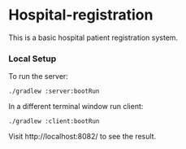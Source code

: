 # Hospital-registration

This is a basic hospital patient registration system. 

### Local Setup
To run the server: 

```
./gradlew :server:bootRun
```

In a different terminal window run client:

```
./gradlew :client:bootRun
```

Visit http://localhost:8082/ to see the result.
